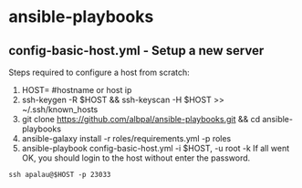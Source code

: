 # ansible-playbooks
## config-basic-host.yml - Setup a new server
Steps required to configure a host from scratch:
1. HOST=<ip> #hostname or host ip
2. ssh-keygen -R $HOST && ssh-keyscan -H $HOST >> ~/.ssh/known_hosts
3. git clone https://github.com/albpal/ansible-playbooks.git && cd ansible-playbooks
4. ansible-galaxy install -r roles/requirements.yml -p roles
5. ansible-playbook config-basic-host.yml -i $HOST, -u root -k
If all went OK, you should login to the host without enter the password.
  
`ssh apalau@$HOST -p 23033`


